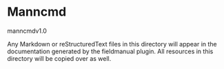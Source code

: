 
# Manncmd

manncmdv1.0

Any Markdown or reStructuredText files in this directory will appear in the documentation generated by the fieldmanual plugin. All resources in this directory will be copied over as well.  